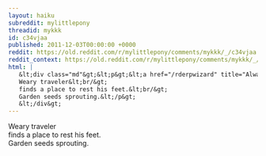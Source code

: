 ```yaml
---
layout: haiku
subreddit: mylittlepony
threadid: mykkk
id: c34vjaa
published: 2011-12-03T00:00:00 +0000
reddit: https://old.reddit.com/r/mylittlepony/comments/mykkk/_/c34vjaa
reddit_context: https://old.reddit.com/r/mylittlepony/comments/mykkk/_/c34vjaa?context=3
html: |
   &lt;div class="md"&gt;&lt;p&gt;&lt;a href="/rderpwizard" title="Always Relevant / Usual Herd Welcoming / Paper Bag Princess"&gt;&lt;/a&gt;
   Weary traveler&lt;br/&gt;
   finds a place to rest his feet.&lt;br/&gt;
   Garden seeds sprouting.&lt;/p&gt;
   &lt;/div&gt;
---
```


[](/rderpwizard "Always Relevant / Usual Herd Welcoming / Paper Bag Princess")
Weary traveler  
finds a place to rest his feet.  
Garden seeds sprouting.